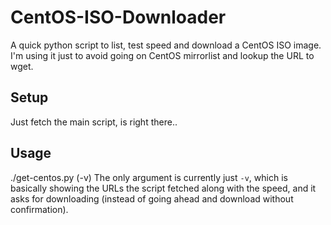# CentOS-ISO-Downloader
A quick python script to list, test speed and download a CentOS ISO image. I'm using it just to avoid going on CentOS mirrorlist and lookup the URL to wget. 

## Setup
Just fetch the main script, is right there..

## Usage
./get-centos.py (-v)
The only argument is currently just `-v`, which is basically showing the URLs the script fetched along with the speed, and it asks for downloading (instead of going ahead and download without confirmation).
